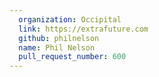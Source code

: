 ```yaml
---
  organization: Occipital
  link: https://extrafuture.com
  github: philnelson
  name: Phil Nelson
  pull_request_number: 600
---
```

